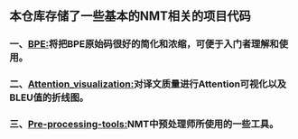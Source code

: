 ## 本仓库存储了一些基本的NMT相关的项目代码
### 一、[BPE:](https://github.com/Shajiu/NLP_Machine-Translation/tree/master/BPE)将把BPE原始码很好的简化和浓缩，可便于入门者理解和使用。
### 二、[Attention_visualization:](https://github.com/Shajiu/NLP_Machine-Translation/tree/master/Attention_visualization)对译文质量进行Attention可视化以及BLEU值的折线图。
### 三、[Pre-processing-tools:](https://github.com/Shajiu/NLP_Machine-Translation/tree/master/Pre-processing-tools)NMT中预处理师所使用的一些工具。

